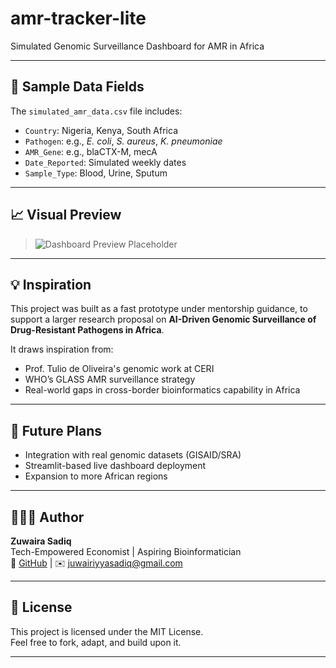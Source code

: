 # amr-tracker-lite
Simulated Genomic Surveillance Dashboard for AMR in Africa


---

## 📂 Sample Data Fields

The `simulated_amr_data.csv` file includes:

- `Country`: Nigeria, Kenya, South Africa  
- `Pathogen`: e.g., *E. coli*, *S. aureus*, *K. pneumoniae*  
- `AMR_Gene`: e.g., blaCTX-M, mecA  
- `Date_Reported`: Simulated weekly dates  
- `Sample_Type`: Blood, Urine, Sputum  

---

## 📈 Visual Preview

> ![Dashboard Preview Placeholder](https://via.placeholder.com/800x400?text=Preview+Dashboard+Screenshot)

---

## 💡 Inspiration

This project was built as a fast prototype under mentorship guidance, to support a larger research proposal on **AI-Driven Genomic Surveillance of Drug-Resistant Pathogens in Africa**.

It draws inspiration from:
- Prof. Tulio de Oliveira's genomic work at CERI
- WHO’s GLASS AMR surveillance strategy
- Real-world gaps in cross-border bioinformatics capability in Africa

---

## 🧪 Future Plans

- Integration with real genomic datasets (GISAID/SRA)
- Streamlit-based live dashboard deployment
- Expansion to more African regions

---

## 👩🏽‍💻 Author

**Zuwaira Sadiq**  
Tech-Empowered Economist | Aspiring Bioinformatician  
🔗 [GitHub](https://github.com/Zuwairanajma) | ✉️ juwairiyyasadiq@gmail.com

---

## 📜 License

This project is licensed under the MIT License.  
Feel free to fork, adapt, and build upon it.

---
